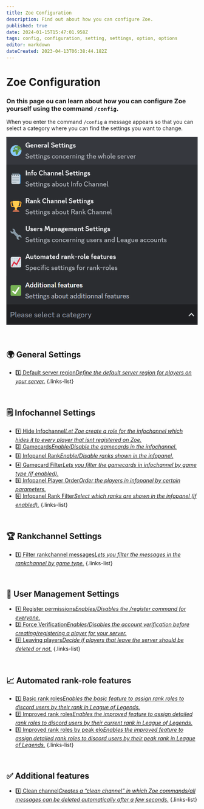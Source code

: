 ```yaml
---
title: Zoe Configuration
description: Find out about how you can configure Zoe.
published: true
date: 2024-01-15T15:47:01.958Z
tags: config, configuration, setting, settings, option, options
editor: markdown
dateCreated: 2023-04-13T06:38:44.182Z
---
```


# Zoe Configuration
### On this page ou can learn about how you can configure Zoe yourself using the command `/config`.

When you enter the command `/config` a message appears so that you can select a category where you can find the settings you want to change. 

![](/configuration_choices.png)

<br>

## 🌍 General Settings
-  [1️⃣ Default server region*Define the default server region for players on your server.*](/en/Zoe-Configuration/General/Serverregion)
{.links-list}

<br>

## 🗒️ Infochannel Settings
-  [1️⃣ Hide Infochannel*Let Zoe create a role for the infochannel which hides it to every player that isnt registered on Zoe.*](/en/Zoe-Configuration/Infochannel/Hide-Infochannel)
-  [2️⃣ Gamecards*Enable/Disable the gamecards in the infochannel.*](/en/Zoe-Configuration/Infochannel/Gamecards/)
-  [3️⃣ Infopanel Rank*Enable/Disable ranks shown in the infopanel.*](/en/Zoe-Configuration/Infochannel/Infochannel-Ranks)
-  [4️⃣ Gamecard Filter*Lets you filter the gamecards in infochannel by game type (if enabled).*](/en/Zoe-Configuration/Infochannel/Gamecard-Filter)
-  [5️⃣ Infopanel Player Order*Order the players in infopanel by certain parameters.*](/en/Zoe-Configuration/Infochannel/Infochannel-Order)
-  [6️⃣ Infopanel Rank Filter*Select which ranks are shown in the infopanel (if enabled).*](/en/Zoe-Configuration/Infochannel/Infochannel-Rankfilter)
{.links-list}

<br>

## 🏆 Rankchannel Settings
-  [1️⃣ Filter rankchannel messages*Lets you filter the messages in the rankchannel by game type.*](/en/Zoe-Configuration/Rankchannel/Rankchannel-Filter)
{.links-list}

<br>

## 🔧 User Management Settings
-  [1️⃣ Register permissions*Enables/Disables the /register command for everyone.*](/en/Zoe-Configuration/Usermanagment/Register)
-  [2️⃣ Force Verification*Enables/Disables the account verification before creating/registering a player for your server.*](/en/Zoe-Configuration/Usermanagment/Verification)
-  [3️⃣ Leaving players*Decide if players that leave the server should be deleted or not.*](/en/Zoe-Configuration/Usermanagment/Delete-Leavers)
{.links-list}

<br>

## 📈 Automated rank-role features
-  [1️⃣ Basic rank roles*Enables the basic feature to assign rank roles to discord users by their rank in League of Legends.*](/en/features/rankroles)
-  [2️⃣ Improved rank roles*Enables the improved feature to assign detailed rank roles to discord users by their current rank in League of Legends.*](/en/features/rankroles)
-  [3️⃣ Improved rank roles by peak elo*Enables the improved feature to assign detailed rank roles to discord users by their peak rank in League of Legends.*](/en/features/rankroles)
{.links-list}

<br>

## ✅ Additional features
-  [1️⃣ Clean channel*Creates a “clean channel” in which Zoe commands/all messages can be deleted automatically after a few seconds.*](/en/Zoe-Configuration/Additional/Cleanchannel)
{.links-list}

<br>
